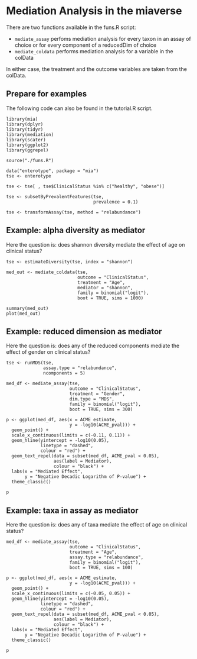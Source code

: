 # Mediation Analysis in the miaverse

There are two functions available in the funs.R script:
- `mediate_assay` perfoms mediation analysis for every taxon in an assay of choice or for every component of a reducedDim of choice
- `mediate_coldata` performs mediation analysis for a variable in the colData

In either case, the treatment and the outcome variables are taken from the colData.

## Prepare for examples

The following code can also be found in the tutorial.R script.

```
library(mia)
library(dplyr)
library(tidyr)
library(mediation)
library(scater)
library(ggplot2)
library(ggrepel)

source("./funs.R")

data("enterotype", package = "mia")
tse <- enterotype

tse <- tse[ , tse$ClinicalStatus %in% c("healthy", "obese")]

tse <- subsetByPrevalentFeatures(tse,
                                 prevalence = 0.1)

tse <- transformAssay(tse, method = "relabundance")
```

## Example: alpha diversity as mediator

Here the question is: does shannon diversity mediate the effect of age on clinical status?

```
tse <- estimateDiversity(tse, index = "shannon")

med_out <- mediate_coldata(tse,
                           outcome = "ClinicalStatus",
                           treatment = "Age",
                           mediator = "shannon",
                           family = binomial("logit"),
                           boot = TRUE, sims = 1000)

summary(med_out)
plot(med_out)
```

## Example: reduced dimension as mediator

Here the question is: does any of the reduced components mediate the effect of gender on clinical status?

```
tse <- runMDS(tse,
              assay.type = "relabundance",
              ncomponents = 5)

med_df <- mediate_assay(tse,
                        outcome = "ClinicalStatus",
                        treatment = "Gender",
                        dim.type = "MDS",
                        family = binomial("logit"),
                        boot = TRUE, sims = 300)

p <- ggplot(med_df, aes(x = ACME_estimate,
                        y = -log10(ACME_pval))) +
  geom_point() +
  scale_x_continuous(limits = c(-0.11, 0.11)) +
  geom_hline(yintercept = -log10(0.05),
             linetype = "dashed",
             colour = "red") +
  geom_text_repel(data = subset(med_df, ACME_pval < 0.05),
                  aes(label = Mediator),
                  colour = "black") +
  labs(x = "Mediated Effect",
       y = "Negative Decadic Logarithm of P-value") +
  theme_classic()

p
```

## Example: taxa in assay as mediator

Here the question is: does any of taxa mediate the effect of age on clinical status?

```
med_df <- mediate_assay(tse,
                        outcome = "ClinicalStatus",
                        treatment = "Age",
                        assay.type = "relabundance",
                        family = binomial("logit"),
                        boot = TRUE, sims = 100)

p <- ggplot(med_df, aes(x = ACME_estimate,
                        y = -log10(ACME_pval))) +
  geom_point() +
  scale_x_continuous(limits = c(-0.05, 0.05)) +
  geom_hline(yintercept = -log10(0.05),
             linetype = "dashed",
             colour = "red") +
  geom_text_repel(data = subset(med_df, ACME_pval < 0.05),
                  aes(label = Mediator),
                  colour = "black") +
  labs(x = "Mediated Effect",
       y = "Negative Decadic Logarithm of P-value") +
  theme_classic()

p
```
